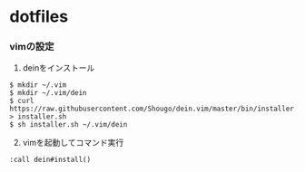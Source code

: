# dotfiles

### vimの設定

1. deinをインストール

```
$ mkdir ~/.vim
$ mkdir ~/.vim/dein
$ curl https://raw.githubusercontent.com/Shougo/dein.vim/master/bin/installer.sh > installer.sh
$ sh installer.sh ~/.vim/dein
```

2. vimを起動してコマンド実行

```
:call dein#install()
```
